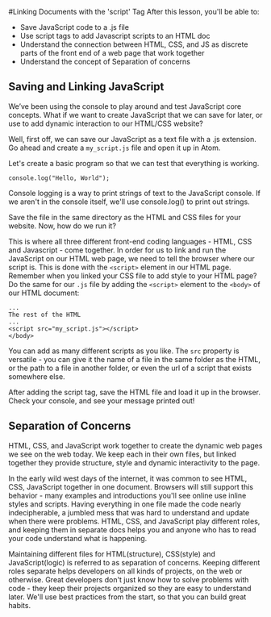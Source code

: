 
#Linking Documents with the 'script' Tag
After this lesson, you'll be able to:
+ Save JavaScript code to a .js file
+ Use script tags to add Javascript scripts to an HTML doc
+ Understand the connection between HTML, CSS, and JS as discrete parts of the front end of a web page that work together
+ Understand the concept of Separation of concerns

## Saving and Linking JavaScript
We’ve been using the console to play around and test JavaScript core concepts. What if we want to create JavaScript that we can save for later, or use to add dynamic interaction to our HTML/CSS website?

Well, first off, we can save our JavaScript as a text file with a .js extension. Go ahead and create a `my_script.js` file and open it up in Atom.

Let's create a basic program so that we can test that everything is working.

```
console.log("Hello, World");
```
Console logging is a way to print strings of text to the JavaScript console. If we aren't in the console itself, we'll use console.log() to print out strings.

Save the file in the same directory as the HTML and CSS files for your website. Now, how do we run it?

This is where all three different front-end coding languages - HTML, CSS and Javascript - come together. In order for us to link and run the JavaScript on our HTML web page, we need to tell the browser where our script is. This is done with the `<script>` element in our HTML page. Remember when you linked your CSS file to add style to your HTML page? Do the same for our `.js` file by adding the `<script>` element to the `<body>` of our HTML document:
```
...
The rest of the HTML
...
<script src="my_script.js"></script>
</body>
```

You can add as many different scripts as you like. The `src` property is versatile - you can give it the name of a file in the same folder as the HTML, or the path to a file in another folder, or even the url of a script that exists somewhere else.

After adding the script tag, save the HTML file and load it up in the browser. Check your console, and see your message printed out!

## Separation of Concerns
HTML, CSS, and JavaScript work together to create the dynamic web pages we see on the web today. We keep each in their own files, but linked together they provide structure, style and dynamic interactivity to the page.

In the early wild west days of the internet, it was common to see HTML, CSS, JavaScript together in one document. Browsers will still support this behavior - many examples and introductions you'll see online use inline styles and scripts. Having everything in one file made the code nearly indecipherable, a jumbled mess that was hard to understand and update when there were problems. HTML, CSS, and JavaScript play different roles, and keeping them in separate docs helps you and anyone who has to read your code understand what is happening.

Maintaining different files for HTML(structure), CSS(style) and JavaScript(logic) is referred to as separation of concerns. Keeping different roles separate helps developers on all kinds of projects, on the web or otherwise. Great developers don't just know how to solve problems with code - they keep their projects organized so they are easy to understand later. We'll use best practices from the start, so that you can build great habits.
